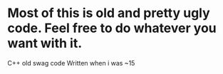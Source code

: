 Most of this is old and pretty ugly code. Feel free to do whatever you want with it.
=============

C++ old swag code
Written when i was ~15
